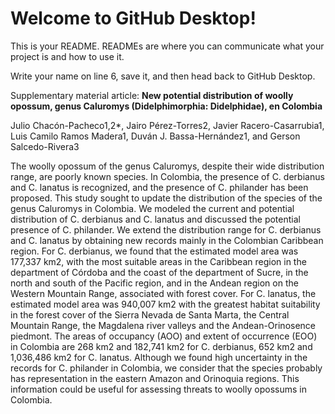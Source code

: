 # Welcome to GitHub Desktop!

This is your README. READMEs are where you can communicate what your project is and how to use it.

Write your name on line 6, save it, and then head back to GitHub Desktop.

Supplementary material article: **New potential distribution of woolly opossum, genus Caluromys (Didelphimorphia: Didelphidae), en Colombia**

Julio Chacón-Pacheco1,2*, Jairo Pérez-Torres2, Javier Racero-Casarrubia1, Luis Camilo Ramos Madera1, Duván J. Bassa-Hernández1, and Gerson Salcedo-Rivera3 

The woolly opossum of the genus Caluromys, despite their wide distribution range, are poorly known species.  In Colombia, the presence of C. derbianus and C. lanatus is recognized, and the presence of C. philander has been proposed.  This study sought to update the distribution of the species of the genus Caluromys in Colombia.  We modeled the current and potential distribution of C. derbianus and C. lanatus and discussed the potential presence of C. philander.  We extend the distribution range for C. derbianus and C. lanatus by obtaining new records mainly in the Colombian Caribbean region.  For C. derbianus, we found that the estimated model area was 177,337 km2, with the most suitable areas in the Caribbean region in the department of Córdoba and the coast of the department of Sucre, in the north and south of the Pacific region, and in the Andean region on the Western Mountain Range, associated with forest cover.  For C. lanatus, the estimated model area was 940,007 km2 with the greatest habitat suitability in the forest cover of the Sierra Nevada de Santa Marta, the Central Mountain Range, the Magdalena river valleys and the Andean-Orinosence piedmont.  The areas of occupancy (AOO) and extent of occurrence (EOO) in Colombia are 268 km2 and 182,741 km2 for C. derbianus, 652 km2 and 1,036,486 km2 for C. lanatus.  Although we found high uncertainty in the records for C. philander in Colombia, we consider that the species probably has representation in the eastern Amazon and Orinoquia regions.  This information could be useful for assessing threats to woolly opossums in Colombia.
